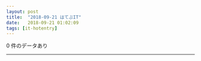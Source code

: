 ```yaml
---
layout: post
title:  "2018-09-21 はてぶIT"
date:   2018-09-21 01:02:09
tags: [it-hotentry]
---
```

0 件のデータあり

<hr>
